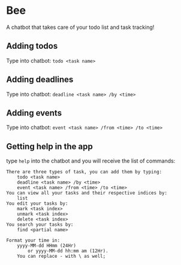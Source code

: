 # Bee
A chatbot that takes care of your todo list and task tracking!

## Adding todos
Type into chatbot: `todo <task name>`

## Adding deadlines
Type into chatbot: `deadline <task name> /by <time>`

## Adding events
Type into chatbot: `event <task name> /from <time> /to <time>`

## Getting help in the app
type `help` into the chatbot and you will receive the list of commands:

    There are three types of task, you can add them by typing:
        todo <task name>
        deadline <task name> /by <time>
        event <task name> /from <time> /to <time>
    You can view all your tasks and their respective indices by:
        list
    You edit your tasks by:
        mark <task index>
        unmark <task index>
        delete <task index>
    You search your tasks by:
        find <partial name>
    
    Format your time in:
        yyyy-MM-dd HHmm (24Hr)
            or yyyy-MM-dd hh:mm am (12Hr).
        You can replace - with \ as well;